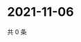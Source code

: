# 2021-11-06

共 0 条

<!-- BEGIN WEIBO -->
<!-- 最后更新时间 Sat Nov 06 2021 13:12:09 GMT+0800 (China Standard Time) -->

<!-- END WEIBO -->
